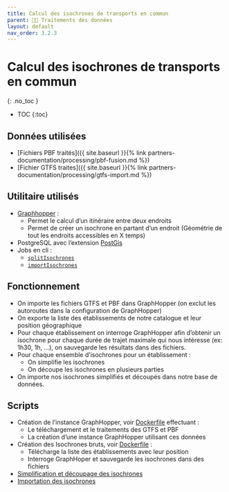 ```yaml
---
title: Calcul des isochrones de transports en commun
parent: 🧑‍🎨 Traitements des données
layout: default
nav_order: 3.2.3
---
```


# Calcul des isochrones de transports en commun
{: .no_toc }

- TOC
{:toc}

## Données utilisées

- [Fichiers PBF traités]({{ site.baseurl }}{% link partners-documentation/processing/pbf-fusion.md %})
- [Fichier GTFS traites]({{ site.baseurl }}{% link partners-documentation/processing/gtfs-import.md %})

## Utilitaire utilisés

- [Graphhopper](https://github.com/graphhopper/graphhopper) :
    - Permet le calcul d’un itinéraire entre deux endroits
    - Permet de créer un isochrone en partant d’un endroit (Géométrie de tout les endroits accessibles en X temps)
- PostgreSQL avec l’extension [PostGis](https://postgis.net/)
- Jobs en cli :
    - [`splitIsochrones`](https://github.com/mission-apprentissage/c-est-qui-le-pro/blob/main/server/src/cli.ts#L182)
    - [`importIsochrones`](https://github.com/mission-apprentissage/c-est-qui-le-pro/blob/main/server/src/cli.ts#L213)

## Fonctionnement

- On importe les fichiers GTFS et PBF dans GraphHopper (on exclut les autoroutes dans la configuration de GraphHopper)
- On exporte la liste des établissements de notre catalogue et leur position géographique
- Pour chaque établissement on interroge GraphHopper afin d’obtenir un isochrone pour chaque durée de trajet maximale qui nous intéresse (ex: 1h30, 1h, …), on sauvegarde les résultats dans des fichiers.
- Pour chaque ensemble d’isochrones pour un établissement :
    - On simplifie les isochrones
    - On découpe les isochrones en plusieurs parties
- On importe nos isochrones simplifiés et découpés dans notre base de données.

## Scripts

- Création de l’instance GraphHopper, voir [Dockerfile](https://github.com/mission-apprentissage/c-est-qui-le-pro/tree/main/tools/isochrones/graphhopper) effectuant :
    - Le téléchargement et le traitements des GTFS et PBF
    - La création d’une instance GraphHopper utilisant ces données
- Création des Isochrones bruts, voir [Dockerfile](https://github.com/mission-apprentissage/c-est-qui-le-pro/tree/main/tools/isochrones/isochrones) :
    - Télécharge la liste des établissements avec leur position
    - Interroge GraphHoper et sauvegarde les isochrones dans des fichiers
- [Simplification et découpage des isochrones](https://github.com/mission-apprentissage/c-est-qui-le-pro/blob/main/server/src/jobs/isochrones/splitIsochrones.ts)
- [Importation des isochrones](https://github.com/mission-apprentissage/c-est-qui-le-pro/blob/main/server/src/jobs/isochrones/importIsochrones.ts)